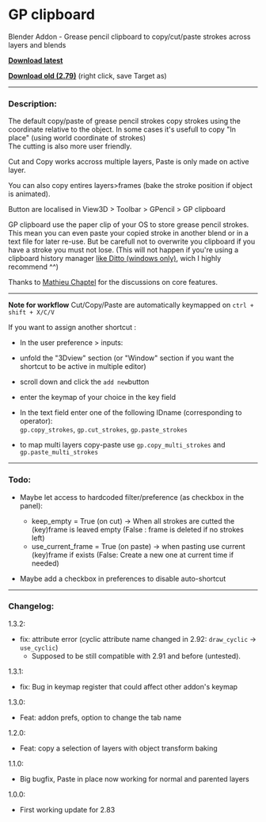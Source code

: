 # GP clipboard
Blender Addon - Grease pencil clipboard to copy/cut/paste strokes across layers and blends

**[Download latest](https://github.com/Pullusb/GP_clipboard/archive/master.zip)** 

**[Download old (2.79)](https://github.com/Pullusb/GP_clipboard/raw/master/GP_clipboard279.py)** (right click, save Target as) 

---

### Description:
The default copy/paste of grease pencil strokes copy strokes using the coordinate relative to the object.
In some cases it's usefull to copy "In place" (using world coordinate of strokes)   
The cutting is also more user friendly.  

Cut and Copy works accross multiple layers, Paste is only made on active layer.

You can also copy entires layers>frames (bake the stroke position if object is animated).

Button are localised in View3D > Toolbar > GPencil > GP clipboard

GP clipboard use the paper clip of your OS to store grease pencil strokes.
This mean you can even paste your copied stroke in another blend or in a text file for later re-use.
But be carefull not to overwrite you clipboard if you have a stroke you must not lose. (This will not happen if you're using a clipboard history manager [like Ditto (windows only)](https://ditto-cp.sourceforge.io/), wich I highly recommend ^^)

Thanks to [Mathieu Chaptel](https://vimeo.com/user1760436) for the discussions on core features.

---

**Note for workflow**
Cut/Copy/Paste are automatically keymapped on `ctrl + shift + X/C/V`  

If you want to assign another shortcut :
 - In the user preference > inputs:
 - unfold the "3Dview" section (or "Window" section if you want the shortcut to be active in multiple editor)
 - scroll down and click the `add new`button
 - enter the keymap of your choice in the key field
 - In the text field enter one of the following IDname (corresponding to operator):  
 `gp.copy_strokes`, `gp.cut_strokes`, `gp.paste_strokes`
  
 - to map multi layers copy-paste use `gp.copy_multi_strokes` and `gp.paste_multi_strokes`
 
---

### Todo:

- Maybe let access to hardcoded filter/preference (as checkbox in the panel):
  - keep_empty = True (on cut) -> When all strokes are cutted the (key)frame is leaved empty (False : frame is deleted if no strokes left)
  - use_current_frame = True (on paste) -> when pasting use current (key)frame if exists (False: Create a new one at current time if needed)

- Maybe add a checkbox in preferences to disable auto-shortcut

---

### Changelog:


1.3.2:

- fix: attribute error (cyclic attribute name changed in 2.92: `draw_cyclic` -> `use_cyclic`)
  - Supposed to be still compatible with 2.91 and before (untested).

1.3.1:

- fix: Bug in keymap register that could affect other addon's keymap

1.3.0:

- Feat: addon prefs, option to change the tab name

1.2.0:

- Feat: copy a selection of layers with object transform baking

1.1.0:

- Big bugfix, Paste in place now working for normal and parented layers

1.0.0:

- First working update for 2.83